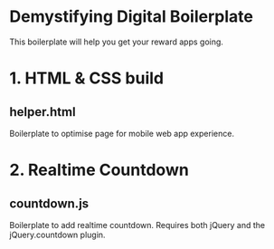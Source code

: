 Demystifying Digital Boilerplate
=========================

This boilerplate will help you get your reward apps going.

# 1. HTML & CSS build

## helper.html

Boilerplate to optimise page for mobile web app experience.

# 2. Realtime Countdown

## countdown.js

Boilerplate to add realtime countdown. Requires both jQuery and the jQuery.countdown plugin.

